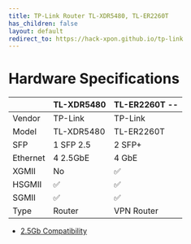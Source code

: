 ```yaml
---
title: TP-Link Router TL-XDR5480, TL-ER2260T 
has_children: false
layout: default
redirect_to: https://hack-xpon.github.io/tp-link
---
```



# Hardware Specifications

|          | TL-XDR5480 | TL-ER2260T -- |
| -------- | ---------- | ------------- |
| Vendor   | TP-Link    | TP-Link       |
| Model    | TL-XDR5480 | TL-ER2260T    |
| SFP      | 1 SFP 2.5  | 2 SFP+        |
| Ethernet | 4 2.5GbE   | 4 GbE         |
| XGMII    | No         | ✅            |
| HSGMII   | ✅         | ✅            |
| SGMII    | ✅         | ✅            |
| Type     | Router     | VPN Router    |


- [2.5Gb Compatibility](https://github.com/Anime4000/RTL960x/blob/main/Docs/2.5Gb.md)
